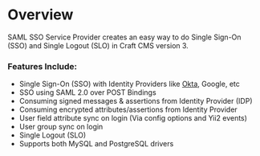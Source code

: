 # Overview

SAML SSO Service Provider creates an easy way to do Single Sign-On (SSO) and Single Logout (SLO) in Craft CMS version 3.

### Features Include:
* Single Sign-On (SSO) with Identity Providers like [Okta](https://okta.com), Google, etc
* SSO using SAML 2.0 over POST Bindings
* Consuming signed messages & assertions from Identity Provider (IDP)
* Consuming encrypted attributes/assertions from Identity Provider
* User field attribute sync on login (Via config options and Yii2 events)
* User group sync on login
* Single Logout (SLO)
* Supports both MySQL and PostgreSQL drivers